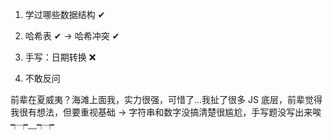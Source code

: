 1. 学过哪些数据结构 ✔

2. 哈希表 ✔ -> 哈希冲突 ✔

3. 手写：日期转换 ❌

4. 不敢反问

前辈在夏威夷？海滩上面我，实力很强，可惜了...我扯了很多 JS 底层，前辈觉得我很有想法，但要重视基础 -> 字符串和数字没搞清楚很尴尬，手写题没写出来唉 ┭┮﹏┭┮
